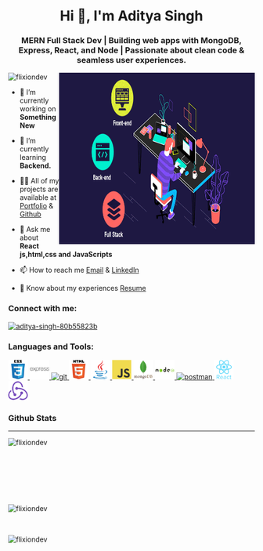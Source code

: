 <h1 align="center">Hi 👋, I'm Aditya Singh</h1>
<h3 align="center">MERN Full Stack Dev | Building web apps with MongoDB, Express, React, and Node | Passionate about clean code & seamless user experiences.</h3>
<img align="right" alt="GIF" src="/image.gif" width="400px" height="350px"/>

<p align="left"> <img src="https://komarev.com/ghpvc/?username=flixiondev&label=Profile%20views&color=0e75b6&style=flat" alt="flixiondev" /> </p>

- 🔭 I’m currently working on **Something New**

- 🌱 I’m currently learning **Backend.**

- 👨‍💻 All of my projects are available at [Portfolio](https://aditya-singh-portfolio.netlify.app/) & [Github](https://github.com/FlixionDev)

- 💬 Ask me about **React js,html,css and JavaScripts**

- 📫 How to reach me [Email](mailto:adityasingh200141@gmail.com) & [LinkedIn](https://www.linkedin.com/in/aditya-singh-80b55823b/)

- 📄 Know about my experiences [Resume](https://drive.google.com/file/d/18qOa7FsvOZ_L5W9KHfmirhBY63NrnwBZ/view?usp=sharing)

<h3 align="left">Connect with me:</h3>
<p align="left">
<a href="https://linkedin.com/in/aditya-singh-80b55823b" target="blank"><img align="center" src="https://raw.githubusercontent.com/rahuldkjain/github-profile-readme-generator/master/src/images/icons/Social/linked-in-alt.svg" alt="aditya-singh-80b55823b" height="30" width="40" /></a>
</p>

<h3 align="left">Languages and Tools:</h3>
<p align="left"> <a href="https://www.w3schools.com/css/" target="_blank" rel="noreferrer"> <img src="https://raw.githubusercontent.com/devicons/devicon/master/icons/css3/css3-original-wordmark.svg" alt="css3" width="40" height="40"/> </a> <a href="https://expressjs.com" target="_blank" rel="noreferrer"> <img src="https://raw.githubusercontent.com/devicons/devicon/master/icons/express/express-original-wordmark.svg" alt="express" width="40" height="40"/> </a> <a href="https://git-scm.com/" target="_blank" rel="noreferrer"> <img src="https://www.vectorlogo.zone/logos/git-scm/git-scm-icon.svg" alt="git" width="40" height="40"/> </a> <a href="https://www.w3.org/html/" target="_blank" rel="noreferrer"> <img src="https://raw.githubusercontent.com/devicons/devicon/master/icons/html5/html5-original-wordmark.svg" alt="html5" width="40" height="40"/> </a> <a href="https://www.java.com" target="_blank" rel="noreferrer"> <img src="https://raw.githubusercontent.com/devicons/devicon/master/icons/java/java-original.svg" alt="java" width="40" height="40"/> </a> <a href="https://developer.mozilla.org/en-US/docs/Web/JavaScript" target="_blank" rel="noreferrer"> <img src="https://raw.githubusercontent.com/devicons/devicon/master/icons/javascript/javascript-original.svg" alt="javascript" width="40" height="40"/> </a> <a href="https://www.mongodb.com/" target="_blank" rel="noreferrer"> <img src="https://raw.githubusercontent.com/devicons/devicon/master/icons/mongodb/mongodb-original-wordmark.svg" alt="mongodb" width="40" height="40"/> </a> <a href="https://nodejs.org" target="_blank" rel="noreferrer"> <img src="https://raw.githubusercontent.com/devicons/devicon/master/icons/nodejs/nodejs-original-wordmark.svg" alt="nodejs" width="40" height="40"/> </a> <a href="https://postman.com" target="_blank" rel="noreferrer"> <img src="https://www.vectorlogo.zone/logos/getpostman/getpostman-icon.svg" alt="postman" width="40" height="40"/> </a> <a href="https://reactjs.org/" target="_blank" rel="noreferrer"> <img src="https://raw.githubusercontent.com/devicons/devicon/master/icons/react/react-original-wordmark.svg" alt="react" width="40" height="40"/> </a> <a href="https://redux.js.org" target="_blank" rel="noreferrer"> <img src="https://raw.githubusercontent.com/devicons/devicon/master/icons/redux/redux-original.svg" alt="redux" width="40" height="40"/> </a> </p>

<h3 align="left">Github Stats</h3>
  <hr/>
<p><img align="left" src="https://github-readme-stats.vercel.app/api/top-langs?username=flixiondev&show_icons=true&locale=en&layout=compact" alt="flixiondev" /></p>
<br/>
<br/>
<br/>
<br/>
<br/>
<br/>
<br/>

<p><img align="center" src="https://github-readme-stats.vercel.app/api?username=flixiondev&show_icons=true&locale=en" alt="flixiondev" /></p>
  <br/>

<p><img align="center" src="https://github-readme-streak-stats.herokuapp.com/?user=flixiondev&" alt="flixiondev" /></p>
